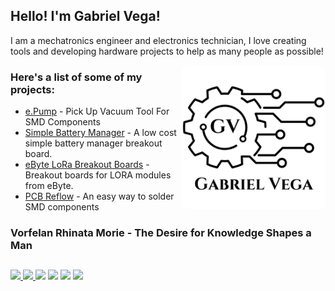 ## Hello! I'm Gabriel Vega!

I am a mechatronics engineer and electronics technician, I love creating tools and developing hardware projects to help as many people as possible!

<img align="right" alt="GV-Logo" height="230" style="border-radius:10px;" src="https://github.com/GabrielVega-Eng/GabrielVega-Eng/blob/main/Gabriel%20Vega%20Eng.%20Logo%20and%20Name%20B%26W%20T.png">

### Here's a list of some of my projects:
- [e.Pump]() - Pick Up Vacuum Tool For SMD Components
- [Simple Battery Manager](https://github.com/gabrielvegamotta/simple-battery-manager) - A low cost simple battery manager breakout board.
- [eByte LoRa Breakout Boards](https://github.com/gabrielvegamotta/lora-ebyte-breakout-boards) - Breakout boards for LORA modules from eByte.
- [PCB Reflow](https://github.com/gabrielvegamotta/PCB-Reflow) - An easy way to solder SMD components

### Vorfelan Rhinata Morie - The Desire for Knowledge Shapes a Man

##

<div> 
  <a href="https://www.gabrielvegaeng.com/" target="_blank"><img src="https://img.shields.io/badge/website-000000?style=for-the-badge&logo=About.me&logoColor=white" target="_blank">
   <a href="https://www.linkedin.com/in/gabrielvegadamotta/" target="_blank"><img src="https://img.shields.io/badge/-LinkedIn-%230077B5?style=for-the-badge&logo=linkedin&logoColor=white" target="_blank">
  <a href="" target="_blank"><img src="https://img.shields.io/badge/altium%20designer-A5915F?style=for-the-badge&logo=altium%20designer&logoColor=white" target="_blank"></a>
  <a href = "mailto:gabriel.v.motta@gmail.com"><img src="https://img.shields.io/badge/-Gmail-%23333?style=for-the-badge&logo=gmail&logoColor=white" target="_blank"></a>
 <a href="" target="_blank"><img src="https://img.shields.io/badge/-Instagram-%23E4405F?style=for-the-badge&logo=instagram&logoColor=white" target="_blank"></a> 
  <a href="" target="_blank"><img src="https://img.shields.io/badge/YouTube-FF0000?style=for-the-badge&logo=youtube&logoColor=white" target="_blank"></a>
  
</div>

